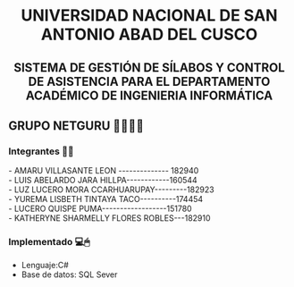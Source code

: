 <h1 align="center">UNIVERSIDAD NACIONAL DE SAN ANTONIO ABAD DEL CUSCO</h1>
<h2 align="center">SISTEMA DE GESTIÓN DE SÍLABOS Y CONTROL DE ASISTENCIA PARA EL DEPARTAMENTO ACADÉMICO DE INGENIERIA INFORMÁTICA</h2> 
<h2 align="left"> GRUPO NETGURU 👩‍💻👨‍💻</h2> 
<h3 align="left"> Integrantes 📄📌 </h2> 
- AMARU VILLASANTE LEON -------------- 182940<br>
- LUIS ABELARDO JARA HILLPA------------160544<br>
- LUZ LUCERO MORA CCARHUARUPAY---------182923<br>
- YUREMA LISBETH TINTAYA TACO----------174454<br>
- LUCERO QUISPE PUMA------------------151780<br>
- KATHERYNE SHARMELLY FLORES ROBLES---182910<br>
<h3 align="left"> Implementado 💻🖱</h2> 

- Lenguaje:C# 
-  Base de datos: SQL Sever
